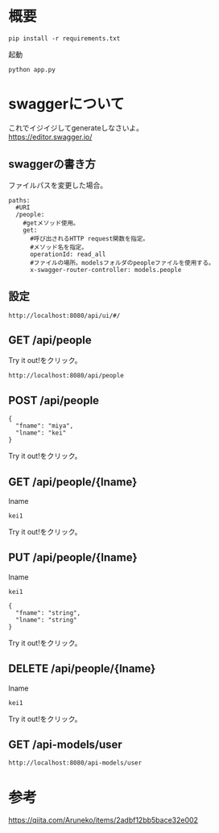 
# 概要


```
pip install -r requirements.txt
```

起動    

```
python app.py
```


# swaggerについて


これでイジイジしてgenerateしなさいよ。    
https://editor.swagger.io/
    


## swaggerの書き方

ファイルパスを変更した場合。    

```
paths:
  #URI
  /people:
    #getメソッド使用。
    get:
      #呼び出されるHTTP request関数を指定。
      #メソッド名を指定。
      operationId: read_all
      #ファイルの場所。modelsフォルダのpeopleファイルを使用する。
      x-swagger-router-controller: models.people
```

## 設定


```
http://localhost:8080/api/ui/#/
```


## GET /api/people

Try it out!をクリック。    


```
http://localhost:8080/api/people
```


## POST /api/people


```
{
  "fname": "miya",
  "lname": "kei"
}
```

Try it out!をクリック。    

## GET /api/people/{lname}

lname    

```
kei1
```

Try it out!をクリック。    


## PUT /api/people/{lname}

lname    

```
kei1
```

```
{
  "fname": "string",
  "lname": "string"
}
```

Try it out!をクリック。    


## DELETE /api/people/{lname}


lname    

```
kei1
```

Try it out!をクリック。    


## GET /api-models/user


```
http://localhost:8080/api-models/user
```


# 参考

https://qiita.com/Aruneko/items/2adbf12bb5bace32e002
